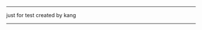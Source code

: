 ***************************************
just for test
created by kang
***************************************
